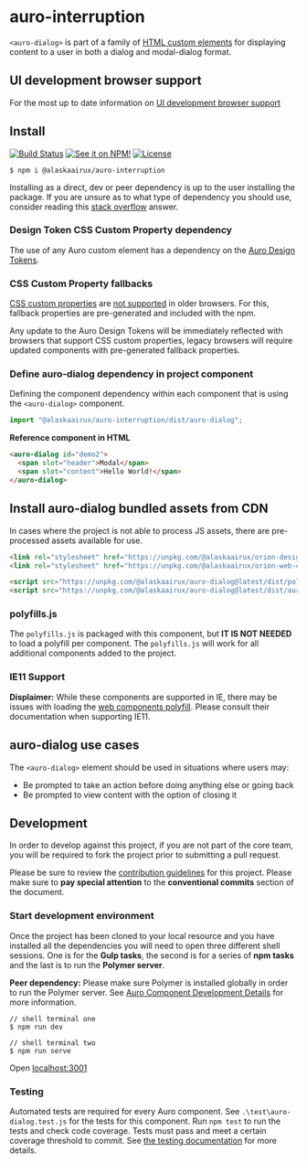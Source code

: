 # auro-interruption

`<auro-dialog>` is part of a family of [HTML custom elements](https://developer.mozilla.org/en-US/docs/Web/Web_Components/Using_custom_elements) for displaying content to a user in both a dialog and modal-dialog format.

## UI development browser support

For the most up to date information on [UI development browser support](https://auro.alaskaair.com/support/browsersSupport)

## Install

[![Build Status](https://img.shields.io/github/workflow/status/AlaskaAirlines/auro-interruption/Test%20and%20publish?branch=master&style=for-the-badge)](https://github.com/AlaskaAirlines/auro-interruption/actions?query=workflow%3A%22test+and+publish%22)
[![See it on NPM!](https://img.shields.io/npm/v/@alaskaairux/auro-interruption?style=for-the-badge&color=orange)](https://www.npmjs.com/package/@alaskaairux/auro-interruption)
[![License](https://img.shields.io/npm/l/@alaskaairux/auro-interruption?color=blue&style=for-the-badge)](https://www.apache.org/licenses/LICENSE-2.0)

```shell
$ npm i @alaskaairux/auro-interruption
```

Installing as a direct, dev or peer dependency is up to the user installing the package. If you are unsure as to what type of dependency you should use, consider reading this [stack overflow](https://stackoverflow.com/questions/18875674/whats-the-difference-between-dependencies-devdependencies-and-peerdependencies) answer.

### Design Token CSS Custom Property dependency

The use of any Auro custom element has a dependency on the [Auro Design Tokens](https://auro.alaskaair.com/getting-started/developers/design-tokens).

### CSS Custom Property fallbacks

[CSS custom properties](https://developer.mozilla.org/en-US/docs/Web/CSS/Using_CSS_custom_properties) are [not supported](https://auro.alaskaair.com/support/custom-properties) in older browsers. For this, fallback properties are pre-generated and included with the npm.

Any update to the Auro Design Tokens will be immediately reflected with browsers that support CSS custom properties, legacy browsers will require updated components with pre-generated fallback properties.

### Define auro-dialog dependency in project component

Defining the component dependency within each component that is using the `<auro-dialog>` component.

```javascript
import "@alaskaairux/auro-interruption/dist/auro-dialog";
```

**Reference component in HTML**

```html
<auro-dialog id="demo2">
  <span slot="header">Modal</span>
  <span slot="content">Hello World!</span>
</auro-dialog>
```

## Install auro-dialog bundled assets from CDN

In cases where the project is not able to process JS assets, there are pre-processed assets available for use.

```html
<link rel="stylesheet" href="https://unpkg.com/@alaskaairux/orion-design-tokens@latest/dist/tokens/CSSTokenProperties.css" />
<link rel="stylesheet" href="https://unpkg.com/@alaskaairux/orion-web-core-style-sheets@latest/dist/bundled/baseline.css" />

<script src="https://unpkg.com/@alaskaairux/auro-dialog@latest/dist/polyfills.js"></script>
<script src="https://unpkg.com/@alaskaairux/auro-dialog@latest/dist/auro-dialog__bundled.js"></script>
```

### polyfills.js

The `polyfills.js` is packaged with this component, but **IT IS NOT NEEDED** to load a polyfill per component. The `polyfills.js` will work for all additional components added to the project.

### IE11 Support

**Displaimer:** While these components are supported in IE, there may be issues with loading the [web components polyfill](https://www.webcomponents.org/polyfills). Please consult their documentation when supporting IE11.


## auro-dialog use cases

The `<auro-dialog>` element should be used in situations where users may:

* Be prompted to take an action before doing anything else or going back
* Be prompted to view content with the option of closing it

## Development

In order to develop against this project, if you are not part of the core team, you will be required to fork the project prior to submitting a pull request.

Please be sure to review the [contribution guidelines](https://auro.alaskaair.com/getting-started/developers/contributing) for this project. Please make sure to **pay special attention** to the **conventional commits** section of the document.

### Start development environment

Once the project has been cloned to your local resource and you have installed all the dependencies you will need to open three different shell sessions. One is for the **Gulp tasks**, the second is for a series of **npm tasks** and the last is to run the **Polymer server**.

**Peer dependency:** Please make sure Polymer is installed globally in order to run the Polymer server. See [Auro Component Development Details](https://github.com/AlaskaAirlines/auro_docs/blob/master/src/TECH_DETAILS.md) for more information.

```shell
// shell terminal one
$ npm run dev

// shell terminal two
$ npm run serve
```

Open [localhost:3001](http://localhost:3001/)

### Testing
Automated tests are required for every Auro component. See `.\test\auro-dialog.test.js` for the tests for this component. Run `npm test` to run the tests and check code coverage. Tests must pass and meet a certain coverage threshold to commit. See [the testing documentation](https://auro.alaskaair.com/support/tests) for more details.

